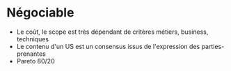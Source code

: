 # Négociable


* Le coût, le scope est très dépendant de critères métiers, business, techniques
* Le contenu d'un US est un consensus issus de l'expression des parties-prenantes 
* Pareto 80/20

